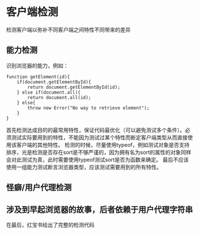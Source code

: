 # 客户端检测
检测客户端以弥补不同客户端之间特性不同带来的差异
## 能力检测
识别浏览器的能力，例如：
```
function getElement(id){
    if(document.getElementById){
        return document.getElementById(id);
    } else if(document.all){
        return document.all(id);
    } else{
        throw new Error("No way to retrieve element");
    }
}
```
首先检测达成目的的最常用特性，保证代码最优化（可以避免测试多个条件）。必须测试实际要用到的特性，不能因为测试过某个特性而断定客户端类型从而直接使用该客户端的其他特性。
检测的时候，尽量使用typeof，例如测试对象是否支持排序，光是检测是否存在sort是不够严谨的，因为拥有名为sort的属性的对象同样会对此测试为真，此时需要使用typeof测试sort是否为函数来确定。
最后不应该使用一组能力测试断言浏览器类型，应该测试需要用到的所有特性。
## 怪癖/用户代理检测
涉及到早起浏览器的故事，后者依赖于用户代理字符串
---
在最后，红宝书给出了完整的检测代码